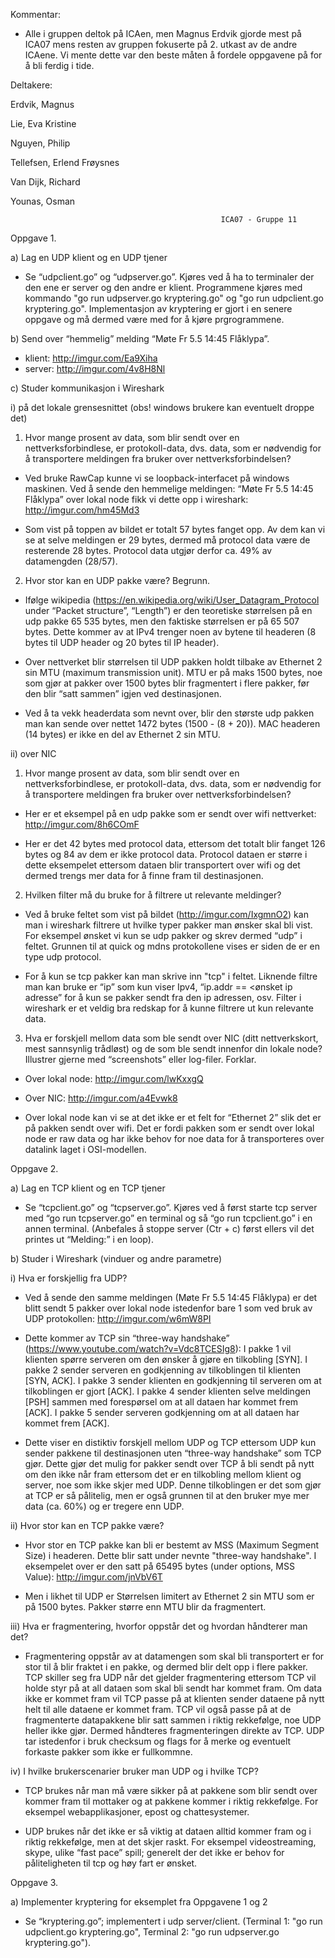 Kommentar: 
- Alle i gruppen deltok på ICAen, men Magnus Erdvik gjorde mest på ICA07 mens resten av gruppen fokuserte på 2. utkast av de andre ICAene. Vi mente dette var den beste måten å fordele oppgavene på for å bli ferdig i tide. 

Deltakere:

Erdvik, Magnus

Lie, Eva Kristine

Nguyen, Philip

Tellefsen, Erlend Frøysnes

Van Dijk, Richard

Younas, Osman


                                                   ICA07 - Gruppe 11
Oppgave 1.

a) Lag en UDP klient og en UDP tjener
- Se “udpclient.go” og “udpserver.go”. Kjøres ved å ha to terminaler der den ene er server og den andre er klient. Programmene kjøres med kommando "go run udpserver.go kryptering.go" og "go run udpclient.go kryptering.go". Implementasjon av kryptering er gjort i en senere oppgave og må dermed være med for å kjøre prgrogrammene. 

b) Send over “hemmelig” melding “Møte Fr 5.5 14:45 Flåklypa”. 
- klient: http://imgur.com/Ea9Xiha
- server: http://imgur.com/4v8H8Nl

c) Studer kommunikasjon i Wireshark

i) på det lokale grensesnittet (obs! windows brukere kan eventuelt droppe det)
 1) Hvor mange prosent av data, som blir sendt over en nettverksforbindlese, er protokoll-data, dvs. data, som er nødvendig for å transportere meldingen fra bruker over nettverksforbindelsen? 
 - Ved bruke RawCap kunne vi se loopback-interfacet på windows maskinen. Ved å sende den hemmelige meldingen: “Møte Fr 5.5 14:45 Flåklypa” over lokal node fikk vi dette opp i wireshark: http://imgur.com/hm45Md3
 
 - Som vist på toppen av bildet er totalt 57 bytes fanget opp. Av dem kan vi se at selve meldingen er 29 bytes, dermed må protocol data være de resterende 28 bytes. Protocol data utgjør derfor ca. 49% av datamengden (28/57). 
 
 2) Hvor stor kan en UDP pakke være? Begrunn. 
 - Ifølge wikipedia (https://en.wikipedia.org/wiki/User_Datagram_Protocol under “Packet structure”, “Length”) er den teoretiske størrelsen på en udp pakke 65 535 bytes, men den faktiske størrelsen er på 65 507 bytes. Dette kommer av at IPv4 trenger noen av bytene til headeren (8 bytes til UDP header og 20 bytes til IP header). 
 
- Over nettverket blir størrelsen til UDP pakken holdt tilbake av Ethernet 2 sin MTU (maximum transmission unit). MTU er på maks 1500 bytes, noe som gjør at pakker over 1500 bytes blir fragmentert i flere pakker, før den blir “satt sammen” igjen ved destinasjonen. 

- Ved å ta vekk headerdata som nevnt over, blir den største udp pakken man kan sende over nettet 1472 bytes (1500 - (8 + 20)). MAC headeren (14 bytes) er ikke en del av Ethernet 2 sin MTU.

ii) over NIC
1) Hvor mange prosent av data, som blir sendt over en nettverksforbindlese, er protokoll-data, dvs. data, som er nødvendig for å transportere meldingen fra bruker over nettverksforbindelsen?
- Her er et eksempel på en udp pakke som er sendt over wifi nettverket: http://imgur.com/8h6COmF

- Her er det 42 bytes med protocol data, ettersom det totalt blir fanget 126 bytes og 84 av dem er ikke protocol data. Protocol dataen er større i dette eksempelet ettersom dataen blir transportert over wifi og det dermed trengs mer data for å finne fram til destinasjonen. 

2) Hvilken filter må du bruke for å filtrere ut relevante meldinger?
- Ved å bruke feltet som vist på bildet (http://imgur.com/IxgmnO2) kan man i wireshark filtrere ut hvilke typer pakker man ønsker skal bli vist. For eksempel ønsket vi kun se udp pakker og skrev dermed “udp” i feltet.  Grunnen til at quick og mdns protokollene vises er siden de er en type udp protocol. 

- For å kun se tcp pakker kan man skrive inn "tcp" i feltet. Liknende filtre man kan bruke er “ip” som kun viser Ipv4, “ip.addr == <ønsket ip adresse” for å kun se pakker sendt fra den ip adressen, osv. Filter i wireshark er et veldig bra redskap for å kunne filtrere ut kun relevante data. 

 3) Hva er forskjell mellom data som ble sendt over NIC (ditt nettverkskort, mest sannsynlig trådløst) og de som ble sendt innenfor din lokale node? Illustrer gjerne med “screenshots” eller log-filer. Forklar.
 - Over lokal node: http://imgur.com/lwKxxgQ
 - Over NIC: http://imgur.com/a4Evwk8
 
 - Over lokal node kan vi se at det ikke er et felt for “Ethernet 2” slik det er på pakken sendt over wifi. Det er fordi pakken som er sendt over lokal node er raw data og har ikke behov for noe data for  å transporteres over datalink laget i OSI-modellen. 
 
Oppgave 2. 

a) Lag en TCP klient og en TCP tjener 
- Se “tcpclient.go” og “tcpserver.go”. Kjøres ved å først starte tcp server med “go run tcpserver.go” en terminal og så “go run tcpclient.go” i en annen terminal. (Anbefales å stoppe server (Ctr + c) først ellers vil det printes ut “Melding:” i en loop). 

b) Studer i Wireshark (vinduer og andre parametre) 

i) Hva er forskjellig fra UDP? 
- Ved å sende den samme meldingen (Møte Fr 5.5 14:45 Flåklypa) er det blitt sendt 5 pakker over lokal node istedenfor bare 1 som ved bruk av UDP protokollen: http://imgur.com/w6mW8PI 

- Dette kommer av TCP sin “three-way handshake” (https://www.youtube.com/watch?v=Vdc8TCESIg8): I pakke 1 vil klienten spørre serveren om den ønsker å gjøre en tilkobling [SYN]. I pakke 2 sender serveren en godkjenning av tilkoblingen til klienten [SYN, ACK]. I pakke 3 sender klienten en godkjenning til serveren om at tilkoblingen er gjort [ACK]. I pakke 4 sender klienten selve meldingen [PSH] sammen med forespørsel om at all dataen har kommet frem [ACK]. I pakke 5 sender serveren godkjenning om at all dataen har kommet frem [ACK]. 

- Dette viser en distiktiv forskjell mellom UDP og TCP ettersom UDP kun sender pakkene til destinasjonen uten “three-way handshake” som TCP gjør. Dette gjør det mulig for pakker sendt over TCP å bli sendt på nytt om den ikke når fram ettersom det er en tilkobling mellom klient og server, noe som ikke skjer med UDP. Denne tilkoblingen er det som gjør at TCP er så pålitelig, men er også grunnen til at den bruker mye mer data (ca. 60%) og er tregere enn UDP. 

ii) Hvor stor kan en TCP pakke være?
- Hvor stor en TCP pakke kan bli er bestemt av MSS (Maximum Segment Size) i headeren. Dette blir satt under nevnte "three-way handshake". I eksempelet over er den satt på 65495 bytes (under options, MSS Value): http://imgur.com/jnVbV6T

-  Men i likhet til UDP er Størrelsen limitert av Ethernet 2 sin MTU som er på 1500 bytes. Pakker større enn MTU blir da fragmentert.

iii) Hva er fragmentering, hvorfor oppstår det og hvordan håndterer man det?
- Fragmentering oppstår av at datamengen som skal bli transportert er for stor til å blir fraktet i en pakke, og dermed blir delt opp i flere pakker. TCP skiller seg fra UDP når det gjelder fragmentering ettersom TCP vil holde styr på at all dataen som skal bli sendt har kommet fram. Om data ikke er kommet fram vil TCP passe på at klienten sender dataene på nytt helt til alle dataene er kommet fram. TCP vil også passe på at de fragmenterte datapakkene blir satt sammen i riktig rekkefølge, noe UDP heller ikke gjør. Dermed håndteres fragmenteringen direkte av TCP. UDP tar istedenfor i bruk checksum og flags for å merke og eventuelt forkaste pakker som ikke er fullkommne.

iv) I hvilke brukerscenarier bruker man UDP og i hvilke TCP?
- TCP brukes når man må være sikker på at pakkene som blir sendt over kommer fram til mottaker og at pakkene kommer i riktig rekkefølge. For eksempel webapplikasjoner, epost og chattesystemer.

- UDP brukes når det ikke er så viktig at dataen alltid kommer fram og i riktig rekkefølge, men at det skjer raskt. For eksempel videostreaming, skype, ulike “fast pace” spill; generelt der det ikke er behov for påliteligheten til tcp og høy fart er ønsket. 

Oppgave 3.

a) Implementer kryptering for eksemplet fra Oppgavene 1 og 2 
- Se “kryptering.go”; implementert i udp server/client. (Terminal 1: "go run udpclient.go kryptering.go", Terminal 2: "go run udpserver.go kryptering.go"). 








 


